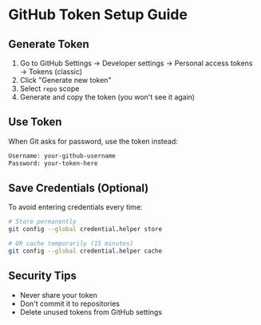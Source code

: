 # GitHub Token Setup Guide

## Generate Token
1. Go to GitHub Settings → Developer settings → Personal access tokens → Tokens (classic)
2. Click "Generate new token"
3. Select `repo` scope
4. Generate and copy the token (you won't see it again)

## Use Token
When Git asks for password, use the token instead:
```bash
Username: your-github-username
Password: your-token-here
```

## Save Credentials (Optional)
To avoid entering credentials every time:
```bash
# Store permanently
git config --global credential.helper store

# OR cache temporarily (15 minutes)
git config --global credential.helper cache
```

## Security Tips
- Never share your token
- Don't commit it to repositories
- Delete unused tokens from GitHub settings
